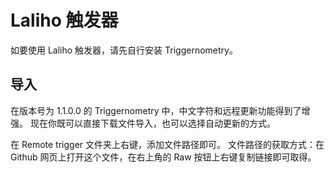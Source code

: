 # Laliho 触发器

如要使用 Laliho 触发器，请先自行安装 Triggernometry。

## 导入
在版本号为 1.1.0.0 的 Triggernometry 中，中文字符和远程更新功能得到了增强。
现在你既可以直接下载文件导入，也可以选择自动更新的方式。

在 Remote trigger 文件夹上右键，添加文件路径即可。
文件路径的获取方式：在 Github 网页上打开这个文件，在右上角的 Raw 按钮上右键复制链接即可取得。